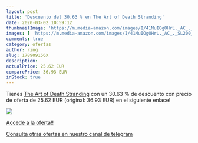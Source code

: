 ```yaml
---
layout: post
title: 'Descuento del 30.63 % en The Art of Death Stranding'
date: 2020-03-02 10:59:12
thumbnailImage: 'https://m.media-amazon.com/images/I/41MuIOgOHrL._AC_._SL200_.jpg'
images: [ 'https://m.media-amazon.com/images/I/41MuIOgOHrL._AC_._SL200_.jpg' ]
comments: true
category: ofertas
author: ring
slug: 178909156X
description:
actualPrice: 25.62 EUR
comparePrice: 36.93 EUR
inStock: true
---
```


Tienes [The Art of Death Stranding](https://www.amazon.com/dp/178909156X/?tag=redken08-20) con un 30.63 % de descuento con precio de oferta de 25.62 EUR (original: 36.93 EUR) en el siguiente enlace!

[![](https://m.media-amazon.com/images/I/41MuIOgOHrL._AC_._SL200_.jpg)](https://www.amazon.com/dp/178909156X/?tag=redken08-20)

[Accede a la oferta!!](https://www.amazon.com/dp/178909156X/?tag=redken08-20)

[Consulta otras ofertas en nuestro canal de telegram](https://t.me/s/ofertas25)

